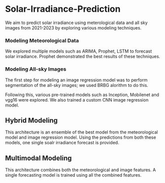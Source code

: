# Solar-Irradiance-Prediction
We aim to predict solar irradiance using meterological data and all sky images from 2021-2023 by exploring various modeling techniques.

### Modeling Meteorological Data
We explored multiple models such as ARIMA, Prophet, LSTM to forecast solar irradiance. Prophet demonstrated the best results of these techniques.

### Modeling All-sky Images
The first step for modeling an image regression model was to perform segmentation of the all-sky images; we used BRBG alorithm to do this.

Following this, various pre-trained models such as Inception, Mobilenet and vgg16 were explored. We also trained a custom CNN image regression model.

## Hybrid Modeling
This architecture is an ensemble of the best model from the meteorological model and image regression model. Using the predictions from both these models, one single soalr irradiance forecast is provided.

## Multimodal Modeling
This architecture combines both the meteorological and image features. A single forecasting model is trained using all the combined features.
